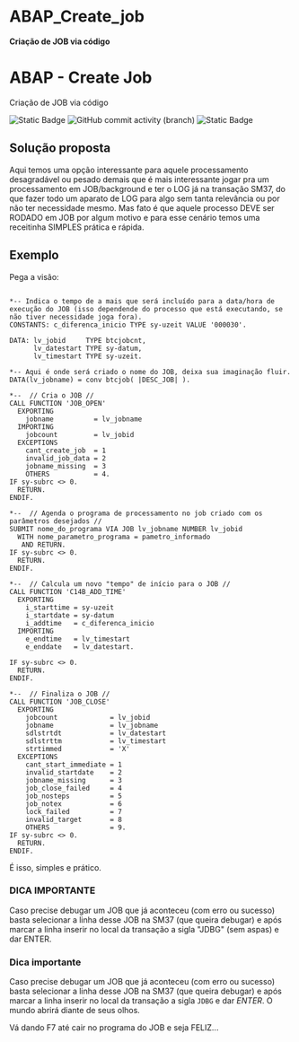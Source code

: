 
# ABAP_Create_job

**Criação de JOB via código**
# ABAP - Create Job
Criação de JOB via código

![Static Badge](https://img.shields.io/badge/development-abap-blue)
![GitHub commit activity (branch)](https://img.shields.io/github/commit-activity/t/mourilo/ABAP_Create_job)
![Static Badge](https://img.shields.io/badge/murilo_borges-abap-lime)

## Solução proposta
Aqui temos uma opção interessante para aquele processamento desagradável ou pesado demais que é mais interessante jogar pra um processamento em JOB/background e ter o LOG já na transação SM37, do que fazer todo um aparato de LOG para algo sem tanta relevância ou por não ter necessidade mesmo.
Mas fato é que aquele processo DEVE ser RODADO em JOB por algum motivo e para esse cenário temos uma receitinha SIMPLES prática e rápida.

## Exemplo
Pega a visão:

```abap

*-- Indica o tempo de a mais que será incluído para a data/hora de execução do JOB (isso dependende do processo que está executando, se não tiver necessidade joga fora).
CONSTANTS: c_diferenca_inicio TYPE sy-uzeit VALUE '000030'.

DATA: lv_jobid     TYPE btcjobcnt,
      lv_datestart TYPE sy-datum,
      lv_timestart TYPE sy-uzeit.

*-- Aqui é onde será criado o nome do JOB, deixa sua imaginação fluir.
DATA(lv_jobname) = conv btcjob( |DESC_JOB| ).

*--  // Cria o JOB //
CALL FUNCTION 'JOB_OPEN'
  EXPORTING
    jobname          = lv_jobname
  IMPORTING
    jobcount         = lv_jobid
  EXCEPTIONS
    cant_create_job  = 1
    invalid_job_data = 2
    jobname_missing  = 3
    OTHERS           = 4.
IF sy-subrc <> 0.
  RETURN.
ENDIF.

*--  // Agenda o programa de processamento no job criado com os parâmetros desejados //
SUBMIT nome_do_programa VIA JOB lv_jobname NUMBER lv_jobid
  WITH nome_parametro_programa = pametro_informado
   AND RETURN.
IF sy-subrc <> 0.
  RETURN.
ENDIF.

*--  // Calcula um novo "tempo" de início para o JOB //
CALL FUNCTION 'C14B_ADD_TIME'
  EXPORTING
    i_starttime = sy-uzeit
    i_startdate = sy-datum
    i_addtime   = c_diferenca_inicio
  IMPORTING
    e_endtime   = lv_timestart
    e_enddate   = lv_datestart.

IF sy-subrc <> 0.
  RETURN.
ENDIF.

*--  // Finaliza o JOB //
CALL FUNCTION 'JOB_CLOSE'
  EXPORTING
    jobcount             = lv_jobid
    jobname              = lv_jobname
    sdlstrtdt            = lv_datestart
    sdlstrttm            = lv_timestart
    strtimmed            = 'X'
  EXCEPTIONS
    cant_start_immediate = 1
    invalid_startdate    = 2
    jobname_missing      = 3
    job_close_failed     = 4
    job_nosteps          = 5
    job_notex            = 6
    lock_failed          = 7
    invalid_target       = 8
    OTHERS               = 9.
IF sy-subrc <> 0.
  RETURN.
ENDIF.
```

É isso, simples e prático.


### DICA IMPORTANTE ###
Caso precise debugar um JOB que já aconteceu (com erro ou sucesso) basta selecionar a linha desse JOB na SM37 (que queira debugar) e após marcar a linha inserir no local da transação a sigla "JDBG" (sem aspas) e dar ENTER.

### Dica importante
Caso precise debugar um JOB que já aconteceu (com erro ou sucesso) basta selecionar a linha desse JOB na SM37 (que queira debugar) e após marcar a linha inserir no local da transação a sigla `JDBG` e dar *ENTER*.
O mundo abrirá diante de seus olhos.


Vá dando F7 até cair no programa do JOB e seja FELIZ...
